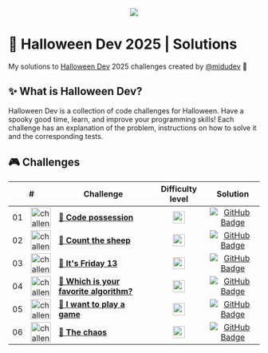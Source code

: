 <div align="center">
  <a href="https://halloween.dev/en">
    <img src="https://github.com/user-attachments/assets/eb979bac-ed1e-44db-8b32-e25b45a59ad7" />
  </a>
</div>

# 🎃 Halloween Dev 2025 | Solutions

My solutions to [Halloween Dev](https://halloween.dev/) 2025 challenges created by [@midudev](https://github.com/midudev/) 👾

## ✨ What is Halloween Dev?

Halloween Dev is a collection of code challenges for Halloween. Have a spooky good time, learn, and improve your programming skills! Each challenge has an explanation of the problem, instructions on how to solve it and the corresponding tests.

## 🎮 Challenges

<table>
  <thead>
    <tr>
      <th align="center" colspan="2">#</th>
      <th align="center">Challenge</th>
      <th align="center">Difficulty level</th>
      <th align="center">Solution</th>
    </td>
  </thead>
  <tbody>
    <tr>
      <td align="center">01</td>
      <td align="center">
        <img src="https://github.com/user-attachments/assets/308faf21-0df8-4e80-ac41-662230929462" alt="challenge #01" width="40" height="40" />
      </td>
      <td>
        <a href="/src/challenge-01/README.md"><strong>👹 Code possession</strong></a>
      </td>
      <td align="center">
        <img src="https://github.com/user-attachments/assets/9007c86f-e4e9-4deb-8ad1-4ba0531da86a" alt="easy" height=24 />
      </td>
      <td align="center">
        <a href="/src/challenge-01/index.ts">
          <img src="https://img.shields.io/badge/Code-181717?logo=github&logoColor=fff&style=flat-square" alt="GitHub Badge" />
        </a>
      </td>
    </tr>
    <tr>
      <td align="center">02</td>
      <td align="center">
        <img src="https://github.com/user-attachments/assets/ba154044-e627-4f9f-8e6d-eaa1102fbae1" alt="challenge #02" width="40" height="40" />
      </td>
      <td>
        <a href="/src/challenge-02/README.md"><strong>🐑 Count the sheep</strong></a>
      </td>
      <td align="center">
        <img src="https://github.com/user-attachments/assets/9007c86f-e4e9-4deb-8ad1-4ba0531da86a" alt="easy" height=24 />
      </td>
      <td align="center">
        <a href="/src/challenge-02/index.ts">
          <img src="https://img.shields.io/badge/Code-181717?logo=github&logoColor=fff&style=flat-square" alt="GitHub Badge" />
        </a>
      </td>
    </tr>
    <tr>
      <td align="center">03</td>
      <td align="center">
        <img src="https://github.com/user-attachments/assets/6d689d8b-d6d1-4416-8dcd-b4e72cebcb45" alt="challenge #03" width="40" height="40" />
      </td>
      <td>
        <a href="/src/challenge-03/README.md"><strong>🔪 It's Friday 13</strong></a>
      </td>
      <td align="center">
        <img src="https://github.com/user-attachments/assets/9007c86f-e4e9-4deb-8ad1-4ba0531da86a" alt="easy" height=24 />
      </td>
      <td align="center">
        <a href="/src/challenge-03/index.ts">
          <img src="https://img.shields.io/badge/Code-181717?logo=github&logoColor=fff&style=flat-square" alt="GitHub Badge" />
        </a>
      </td>
    </tr>
    <tr>
      <td align="center">04</td>
      <td align="center">
        <img src="https://github.com/user-attachments/assets/3d665bb8-7ec2-441b-9435-feb679c06385" alt="challenge #04" width="40" height="40" />
      </td>
      <td>
        <a href="/src/challenge-04/README.md"><strong>🔪 Which is your favorite algorithm?</strong></a>
      </td>
      <td align="center">
        <img src="https://github.com/user-attachments/assets/f00a613a-7dbb-42f5-a73d-0efd96ef7f5d" alt="medium" height=24 />
      </td>
      <td align="center">
        <a href="/src/challenge-04/index.ts">
          <img src="https://img.shields.io/badge/Code-181717?logo=github&logoColor=fff&style=flat-square" alt="GitHub Badge" />
        </a>
      </td>
    </tr>
    <tr>
      <td align="center">05</td>
      <td align="center">
        <img src="https://github.com/user-attachments/assets/bbbc6b72-5271-4d1a-ae56-a58f5d3b1453" alt="challenge #05" width="40" height="40" />
      </td>
      <td>
        <a href="/src/challenge-05/README.md"><strong>🧩 I want to play a game</strong></a>
      </td>
      <td align="center">
        <img src="https://github.com/user-attachments/assets/f00a613a-7dbb-42f5-a73d-0efd96ef7f5d" alt="medium" height=24 />
      </td>
      <td align="center">
        <a href="/src/challenge-05/index.ts">
          <img src="https://img.shields.io/badge/Code-181717?logo=github&logoColor=fff&style=flat-square" alt="GitHub Badge" />
        </a>
      </td>
    </tr>
    <tr>
      <td align="center">06</td>
      <td align="center">
        <img src="https://github.com/user-attachments/assets/8d28730f-836b-4ed2-8955-c6a573b0223e" alt="challenge #06" width="40" height="40" />
      </td>
      <td>
        <a href="/src/challenge-06/README.md"><strong>🤡 The chaos</strong></a>
      </td>
      <td align="center">
        <img src="https://github.com/user-attachments/assets/f00a613a-7dbb-42f5-a73d-0efd96ef7f5d" alt="medium" height=24 />
      </td>
      <td align="center">
        <a href="/src/challenge-06/index.ts">
          <img src="https://img.shields.io/badge/Code-181717?logo=github&logoColor=fff&style=flat-square" alt="GitHub Badge" />
        </a>
      </td>
    </tr>
  </tbody>
</table>
